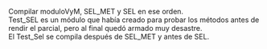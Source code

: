 Compilar moduloVyM, SEL_MET y SEL en ese orden.  
Test_SEL es un módulo que había creado para probar los métodos antes de rendir el parcial, pero al final quedó armado muy desastre.  
El Test_Sel se compila después de SEL_MET y antes de SEL.  
